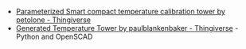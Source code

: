 * [Parameterized Smart compact temperature calibration tower by petolone - Thingiverse](https://www.thingiverse.com/thing:2825709)
* [Generated Temperature Tower by paulblankenbaker - Thingiverse](https://www.thingiverse.com/thing:3186653) - Python and OpenSCAD

